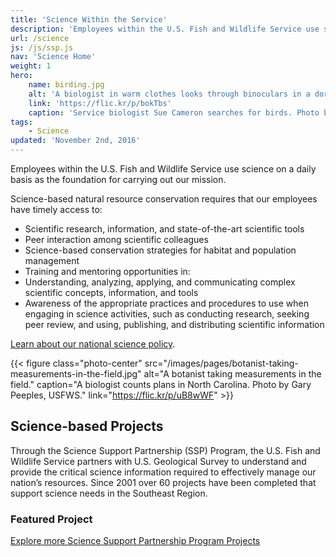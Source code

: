 ```yaml
---
title: 'Science Within the Service'
description: 'Employees within the U.S. Fish and Wildlife Service use science on a daily basis as the foundation for carrying out our mission. Learn how we use science and discover online tools for natural resources conservation.'
url: /science
js: /js/ssp.js
nav: 'Science Home'
weight: 1
hero:
    name: birding.jpg
    alt: 'A biologist in warm clothes looks through binoculars in a dormant field with tall grassy vegetation.'
    link: 'https://flic.kr/p/bokTbs'
    caption: 'Service biologist Sue Cameron searches for birds. Photo by Gary Peeples, USFWS.'
tags:
    - Science
updated: 'November 2nd, 2016'
---
```


Employees within the U.S. Fish and Wildlife Service use science on a daily basis as the foundation for carrying out our mission.

Science-based natural resource conservation requires that our employees have timely access to:
  - Scientific research, information, and state-of-the-art scientific tools
  - Peer interaction among scientific colleagues
  - Science-based conservation strategies for habitat and population management
  - Training and mentoring opportunities in:
  - Understanding, analyzing, applying, and communicating complex scientific concepts, information, and tools
  - Awareness of the appropriate practices and procedures to use when engaging in science activities, such as conducting research, seeking peer review, and using, publishing, and distributing scientific information

[Learn about our national science policy](https://www.fws.gov/science/).

{{< figure class="photo-center" src="/images/pages/botanist-taking-measurements-in-the-field.jpg" alt="A botanist taking measurements in the field." caption="A biologist counts plans in North Carolina. Photo by Gary Peeples, USFWS." link="https://flic.kr/p/uB8wWF" >}}

## Science-based Projects

Through the Science Support Partnership (SSP) Program, the U.S. Fish and Wildlife Service partners with U.S. Geological Survey to understand and provide the critical science information required to effectively manage our nation’s resources.  Since 2001 over 60 projects have been completed that support science needs in the Southeast Region.

### Featured Project

<article class="featured-project"></article>

[Explore more Science Support Partnership Program Projects](/science/science-support-partnership-program)
